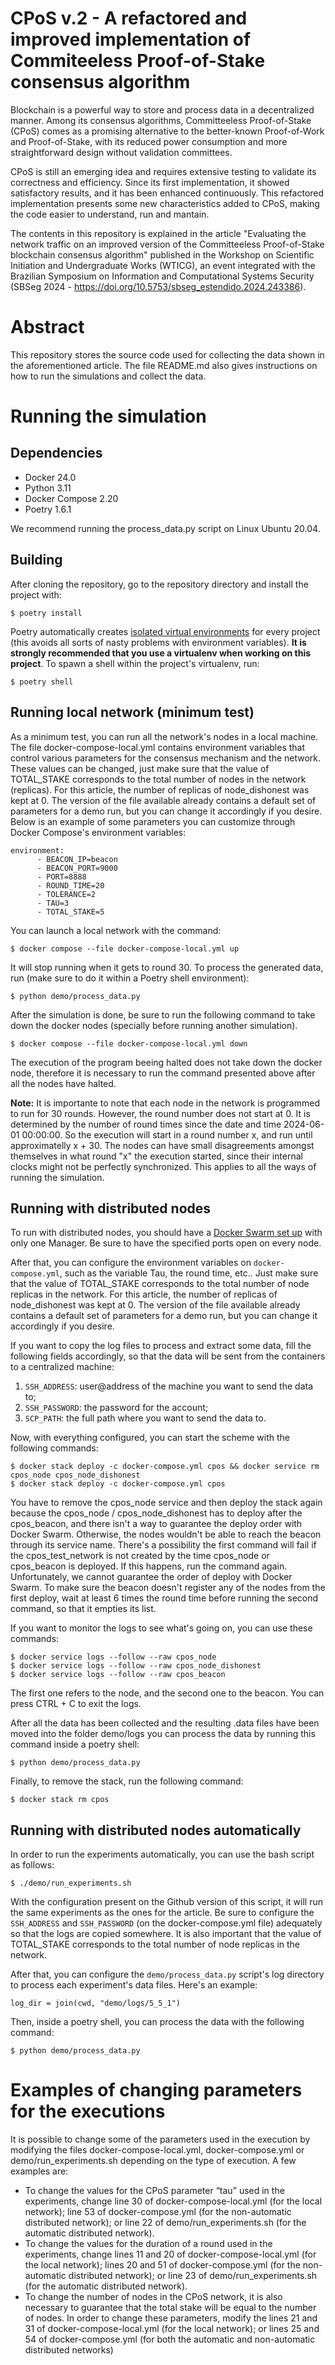 # CPoS v.2 - A refactored and improved implementation of Commiteeless Proof-of-Stake consensus algorithm

Blockchain is a powerful way to store and process data in a decentralized manner. Among its consensus algorithms, Committeeless Proof-of-Stake (CPoS) comes as a promising alternative to the better-known Proof-of-Work and Proof-of-Stake, with its reduced power consumption and more straightforward design without validation committees. 

CPoS is still an emerging idea and requires extensive testing to validate its correctness and efficiency. Since its first implementation, it showed satisfactory results, and it has been enhanced continuously. This refactored implementation presents some new characteristics added to CPoS, making the code easier to understand, run and mantain.

The contents in this repository is explained in the article "Evaluating the network traffic on an improved version of the Committeeless Proof-of-Stake blockchain consensus algorithm" published in the Workshop on Scientific Initiation and Undergraduate Works (WTICG), an event integrated with the Brazilian Symposium on Information and Computational Systems Security (SBSeg 2024 - https://doi.org/10.5753/sbseg_estendido.2024.243386).

# Abstract

This repository stores the source code used for collecting the data shown in the aforementioned article. The file README.md also gives instructions on how to run the simulations and collect the data.

# Running the simulation

## Dependencies

- Docker 24.0
- Python 3.11
- Docker Compose 2.20
- Poetry 1.6.1

We recommend running the process_data.py script on Linux Ubuntu 20.04.

## Building

After cloning the repository, go to the repository directory and install the project with:

```
$ poetry install
```

Poetry automatically creates [isolated virtual environments](https://realpython.com/python-virtual-environments-a-primer/) for every project (this avoids all sorts of nasty problems with environment variables). **It is strongly recommended that you use a virtualenv when working on this project**. To spawn a shell within the project's virtualenv, run:

```
$ poetry shell
```

## Running local network (minimum test)

As a minimum test, you can run all the network's nodes in a local machine. The file docker-compose-local.yml contains environment variables that control various parameters for the consensus mechanism and the network. These values can be changed, just make sure that the value of TOTAL_STAKE corresponds to the total number of nodes in the network (replicas). For this article, the number of replicas of node_dishonest was kept at 0. The version of the file available already contains a default set of parameters for a demo run, but you can change it accordingly if you desire. Below is an example of some parameters you can customize through Docker Compose's environment variables:

```
environment:
      - BEACON_IP=beacon
      - BEACON_PORT=9000
      - PORT=8888
      - ROUND_TIME=20
      - TOLERANCE=2
      - TAU=3
      - TOTAL_STAKE=5
```

You can launch a local network with the command:

```
$ docker compose --file docker-compose-local.yml up
```

It will stop running when it gets to round 30. To process the generated data, run (make sure to do it within a Poetry shell environment):

```
$ python demo/process_data.py
```

After the simulation is done, be sure to run the following command to take down the docker nodes (specially before running another simulation).

```
$ docker compose --file docker-compose-local.yml down
```

The execution of the program beeing halted does not take down the docker node, therefore it is necessary to run the command presented above after all the nodes have halted.

**Note:** It is importante to note that each node in the network is programmed to run for 30 rounds. However, the round number does not start at 0. It is determined by the number of round times since the date and time 2024-06-01 00:00:00. So the execution will start in a round number x, and run until approximatelly x + 30. The nodes can have small disagreements amongst themselves in what round "x" the execution started, since their internal clocks might not be perfectly synchronized. This applies to all the ways of running the simulation.

## Running with distributed nodes

To run with distributed nodes, you should have a [Docker Swarm set up](https://docs.docker.com/engine/swarm/swarm-tutorial/) with only one Manager. Be sure to have the specified ports open on every node.

After that, you can configure the environment variables on `docker-compose.yml`, such as the variable Tau, the round time, etc.. Just make sure that the value of TOTAL_STAKE corresponds to the total number of node replicas in the network. For this article, the number of replicas of node_dishonest was kept at 0. The version of the file available already contains a default set of parameters for a demo run, but you can change it accordingly if you desire.

If you want to copy the log files to process and extract some data, fill the following fields accordingly, so that the data will be sent from the containers to a centralized machine:

1. `SSH_ADDRESS`: user@address of the machine you want to send the data to;
2. `SSH_PASSWORD`: the password for the account;
3. `SCP_PATH`: the full path where you want to send the data to.

Now, with everything configured, you can start the scheme with the following commands:

```
$ docker stack deploy -c docker-compose.yml cpos && docker service rm cpos_node cpos_node_dishonest
$ docker stack deploy -c docker-compose.yml cpos
```

You have to remove the cpos_node service and then deploy the stack again because the cpos_node / cpos_node_dishonest has to deploy after the cpos_beacon, and there isn't a way to guarantee the deploy order with Docker Swarm. Otherwise, the nodes wouldn't be able to reach the beacon through its service name. There's a possibility the first command will fail if the cpos_test_network is not created by the time cpos_node or cpos_beacon is deployed. If this happens, run the command again. Unfortunately, we cannot guarantee the order of deploy with Docker Swarm. To make sure the beacon doesn't register any of the nodes from the first deploy, wait at least 6 times the round time before running the second command, so that it empties its list.

If you want to monitor the logs to see what's going on, you can use these commands:

```
$ docker service logs --follow --raw cpos_node
$ docker service logs --follow --raw cpos_node_dishonest
$ docker service logs --follow --raw cpos_beacon
```

The first one refers to the node, and the second one to the beacon. You can press CTRL + C to exit the logs.

After all the data has been collected and the resulting .data files have been moved into the folder demo/logs you can process the data by running this command inside a poetry shell:

```
$ python demo/process_data.py
```

Finally, to remove the stack, run the following command:

```
$ docker stack rm cpos
```

## Running with distributed nodes automatically

In order to run the experiments automatically, you can use the bash script as follows:

```
$ ./demo/run_experiments.sh
```

With the configuration present on the Github version of this script, it will run the same experiments as the ones for the article. Be sure to configure the `SSH_ADDRESS` and `SSH_PASSWORD` (on the docker-compose.yml file) adequately so that the logs are copied somewhere. It is also important that the value of TOTAL_STAKE corresponds to the total number of node replicas in the network.

After that, you can configure the `demo/process_data.py` script's log directory to process each experiment's data files. Here's an example:

```
log_dir = join(cwd, "demo/logs/5_5_1")
```

Then, inside a poetry shell, you can process the data with the following command:

```
$ python demo/process_data.py
```

# Examples of changing parameters for the executions

It is possible to change some of the parameters used in the execution by modifying the files docker-compose-local.yml, docker-compose.yml or demo/run_experiments.sh depending on the type of execution. A few examples are:

- To change the values for the CPoS parameter “tau” used in the experiments, change line 30 of docker-compose-local.yml (for the local network); line 53 of docker-compose.yml (for the non-automatic distributed network); or line 22 of demo/run_experiments.sh (for the automatic distributed network).
- To change the values for the duration of a round used in the experiments, change lines 11 and 20 of docker-compose-local.yml (for the local network); lines 20 and 51 of docker-compose.yml (for the non-automatic distributed network); or line 23 of demo/run_experiments.sh (for the automatic distributed network).
- To change the number of nodes in the CPoS network, it is also necessary to guarantee that the total stake will be equal to the number of nodes. In order to change these parameters, modify the lines 21 and 31 of docker-compose-local.yml (for the local network); or lines 25 and 54 of docker-compose.yml (for both the automatic and non-automatic distributed networks)

